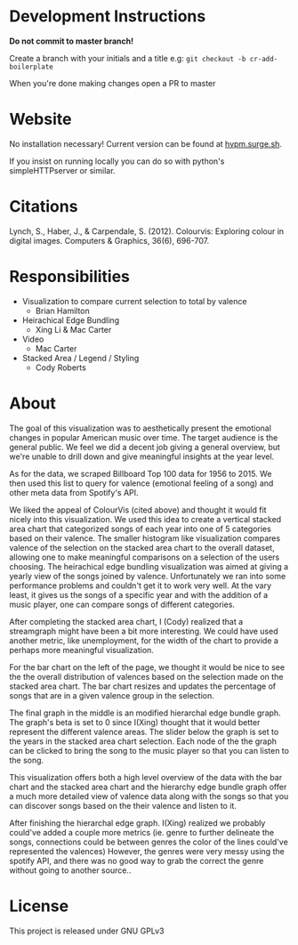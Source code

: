 # Development Instructions
**Do not commit to master branch!**

Create a branch with your initials and a title e.g:
`git checkout -b cr-add-boilerplate`

When you're done making changes open a PR to master

# Website
No installation necessary! Current version can be found at [hvpm.surge.sh](https://hvpm.surge.sh).

If you insist on running locally you can do so with python's simpleHTTPserver or similar.

# Citations
Lynch, S., Haber, J., & Carpendale, S. (2012). Colourvis: Exploring colour in digital images. Computers & Graphics, 36(6), 696-707.

# Responsibilities

  * Visualization to compare current selection to total by valence
    - Brian Hamilton
  * Heirachical Edge Bundling
    - Xing Li & Mac Carter
  * Video
    - Mac Carter
  * Stacked Area / Legend / Styling
    - Cody Roberts

# About
The goal of this visualization was to aesthetically present the emotional changes in popular
American music over time.  The target audience is the general public.  We feel we did a decent
job giving a general overview, but we're unable to drill down and give meaningful insights at the
year level.  

As for the data, we scraped Billboard Top 100 data for 1956 to 2015. We then used this list to query
for valence (emotional feeling of a song) and other meta data from Spotify's API.

We liked the appeal of ColourVis (cited above) and thought it would fit nicely into this visualization. 
We used this idea to create a vertical stacked area chart that categorized songs of each year into one
of 5 categories based on their valence. The smaller histogram like visualization compares valence of
the selection on the stacked area chart to the overall dataset, allowing one to make meaningful comparisons
on a selection of the users choosing. The heirachical edge bundling visualization was aimed at giving
a yearly view of the songs joined by valence.  Unfortunately we ran into some performance problems and
couldn't get it to work very well.  At the vary least, it gives us the songs of a specific year and with
the addition of a music player, one can compare songs of different categories.

After completing the stacked area chart, I (Cody) realized that a streamgraph might have been a bit more
interesting.  We could have used another metric, like unemployment, for the width of the chart to provide
a perhaps more meaningful visualization.

For the bar chart on the left of the page, we thought it would be nice to see the the overall distribution of 
valences based on the selection made on the stacked area chart. The bar chart resizes and updates the 
percentage of songs that are in a given valence group in the selection.

The final graph in the middle is an modified hierarchal edge bundle graph. The graph's beta is set to 0 since
I(Xing) thought that it would better represent the different valence areas. The slider below the graph is
set to the years in the stacked area chart selection. Each node of the the graph can be clicked to bring the
song to the music player so that you can listen to the song.

This visualization offers both a high level overview of the data with the bar chart and the stacked area chart
and the hierarchy edge bundle graph offer a much more detailed view of valence data along with the songs so that you
can discover songs based on the their valence and listen to it.

After finishing the hierarchal edge graph. I(Xing) realized we probably could've added a couple more metrics
(ie. genre to further delineate the songs, connections could be between genres the color of the lines could've represented
the valences) However, the genres were very messy using the spotify API, and there was no good way to grab the correct
the genre without going to another source.. 

# License
This project is released under GNU GPLv3
